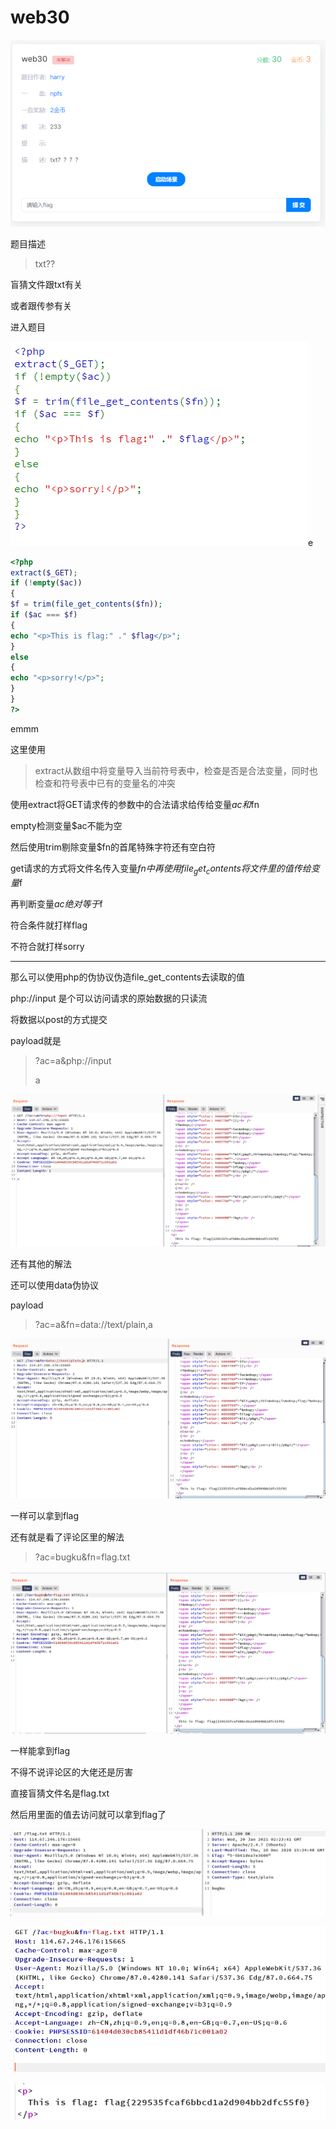 # web30

![image-20210120093802647](../../../image/image-20210120093802647.png)

题目描述

> txt??

盲猜文件跟txt有关

或者跟传参有关

进入题目

![image-20210120094159260](../../..//image/image-20210120094159260.png)e

```php
<?php
extract($_GET);
if (!empty($ac))
{
$f = trim(file_get_contents($fn));
if ($ac === $f)
{
echo "<p>This is flag:" ." $flag</p>";
}
else
{
echo "<p>sorry!</p>";
}
}
?>
```

emmm

这里使用

> extract从数组中将变量导入当前符号表中，检查是否是合法变量，同时也检查和符号表中已有的变量名的冲突

使用extract将GET请求传的参数中的合法请求给传给变量$ac和$fn

empty检测变量$ac不能为空

然后使用trim剔除变量$fn的首尾特殊字符还有空白符

get请求的方式将文件名传入变量$fn中再使用file_get_contents将文件里的值传给变量$f

再判断变量$ac绝对等于$f

符合条件就打样flag

不符合就打样sorry

---

那么可以使用php的伪协议伪造file_get_contents去读取的值

php://input 是个可以访问请求的原始数据的只读流

将数据以post的方式提交

payload就是

> ?ac=a&php://input
>
> a

![image-20210120101735773](../../../image/image-20210120101735773.png)





还有其他的解法

还可以使用data伪协议

payload

> ?ac=a&fn=data://text/plain,a

![image-20210120102115328](../../../image/image-20210120102115328.png)

一样可以拿到flag

还有就是看了评论区里的解法

> ?ac=bugku&fn=flag.txt

![image-20210120102251260](../../../image/image-20210120102251260.png)

一样能拿到flag

不得不说评论区的大佬还是厉害

直接盲猜文件名是flag.txt

然后用里面的值去访问就可以拿到flag了

![image-20210120102510269](../../../image/image-20210120102510269.png)

![image-20210120103826308](../../../image/image-20210120103826308.png)

![image-20210120104308088](../../../image/image-20210120104308088.png)